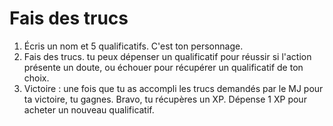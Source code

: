 # Fais des trucs

1. Écris un nom et 5 qualificatifs. C'est ton personnage.
2. Fais des trucs. tu peux dépenser un qualificatif pour réussir si l'action présente un doute, ou échouer pour récupérer un qualificatif de ton choix.
3. Victoire : une fois que tu as accompli les trucs demandés par le MJ pour ta victoire, tu gagnes. Bravo, tu récupères un XP. Dépense 1 XP pour acheter un nouveau qualificatif.

